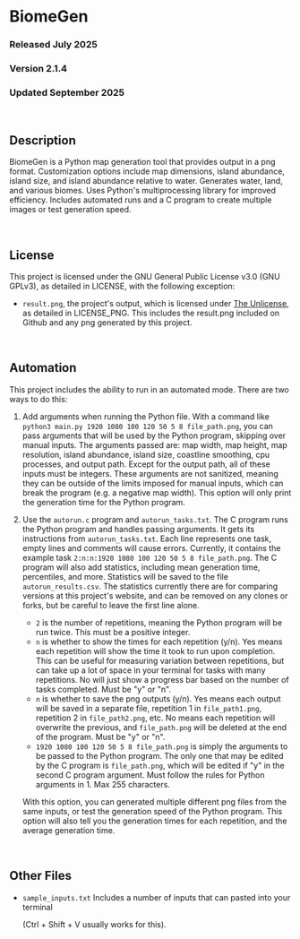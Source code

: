 # BiomeGen
### Released July 2025
### Version 2.1.4
### Updated September 2025

<br/>

## Description
BiomeGen is a Python map generation tool that provides output in a png format.
Customization options include map dimensions, island abundance, island size, and
island abundance relative to water. Generates water, land, and various biomes.
Uses Python's multiprocessing library for improved efficiency. Includes automated
runs and a C program to create multiple images or test generation speed.

<br/>

## License
This project is licensed under the GNU General Public License v3.0 (GNU GPLv3),
as detailed in LICENSE, with the following exception:
 - `result.png`, the project's output, which is licensed under
   [The Unlicense](https://unlicense.org/), as detailed in LICENSE_PNG. This
   includes the result.png included on Github and any png generated by this project.

<br/>

## Automation

This project includes the ability to run in an automated mode. There are two ways
to do this:

1. Add arguments when running the Python file. With a command like
   `python3 main.py 1920 1080 100 120 50 5 8 file_path.png`, you can pass arguments
   that will be used by the Python program, skipping over manual inputs. The arguments
   passed are: map width, map height, map resolution, island abundance, island size,
   coastline smoothing, cpu processes, and output path. Except for the output path,
   all of these inputs must be integers. These arguments are not sanitized, meaning
   they can be outside of the limits imposed for manual inputs, which can break
   the program (e.g. a negative map width). This option will only print the
   generation time for the Python program.

2. Use the `autorun.c` program and `autorun_tasks.txt`. The C program runs
   the Python program and handles passing arguments. It gets its instructions
   from `autorun_tasks.txt`. Each line represents one task, empty lines and comments
   will cause errors. Currently, it contains the example task
   `2:n:n:1920 1080 100 120 50 5 8 file_path.png`. The C program will also add
   statistics, including mean generation time, percentiles, and more. Statistics
   will be saved to the file `autorun_results.csv`. The statistics currently there
   are for comparing versions at this project's website, and can be removed on any
   clones or forks, but be careful to leave the first line alone.

     - `2` is the number of repetitions, meaning the Python program will be run
       twice. This must be a positive integer.
     - `n` is whether to show the times for each repetition (y/n). Yes means each
       repetition will show the time it took to run upon completion. This can be
       useful for measuring variation between repetitions, but can take up a lot
       of space in your terminal for tasks with many repetitions. No will just
       show a progress bar based on the number of tasks completed.
       Must be "y" or "n".
     - `n` is whether to save the png outputs (y/n). Yes means each output will
       be saved in a separate file, repetition 1 in `file_path1.png`, repetition
       2 in `file_path2.png`, etc. No means each repetition will overwrite the
       previous, and `file_path.png` will be deleted at the end of the program.
       Must be "y" or "n".
     - `1920 1080 100 120 50 5 8 file_path.png` is simply the arguments to be passed
       to the Python program. The only one that may be edited by the C program
       is `file_path.png`, which will be edited if "y" in the second C program
       argument. Must follow the rules for Python arguments in 1. Max 255 characters.
    
    With this option, you can generated multiple different png files from the same
    inputs, or test the generation speed of the Python program. This option will
    also tell you the generation times for each repetition, and the average
    generation time.


<br/>

## Other Files
 - `sample_inputs.txt`
   Includes a number of inputs that can pasted into your terminal

   (Ctrl + Shift + V usually works for this).
